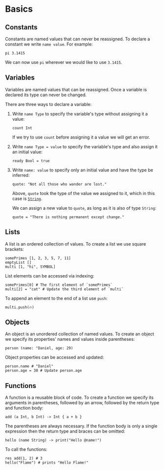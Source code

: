 # Basics

## Constants

Constants are named values that can never be reassigned.
To declare a constant we write `name value`. For example:

```flame
pi 3.1415
```

We can now use `pi` wherever we would like to use `3.1415`.

## Variables

Variables are named values that can be reassigned.
Once a variable is declared its type can never be changed.

There are three ways to declare a variable:

1. Write `name Type` to specify the variable's type without assigning it a value:

    ```flame
    count Int
    ```

    If we try to use `count` before assigning it a value we will get an error.

2. Write `name Type = value` to specify the variable's type and also assign it an initial value:

    ```flame
    ready Bool = true
    ```

3. Write `name: value` to specify only an initial value and have the type be inferred:

    ```flame
    quote: "Not all those who wander are lost."
    ```

    Above, `quote` took the type of the value we assigned to it, which in this case is [`String`](https://en.wikipedia.org/wiki/String_(computer_science)).

    We can assign a new value to `quote`, as long as it is also of type `String`:
        
    ```flame
    quote = "There is nothing permanent except change."
    ```

## Lists

A list is an ordered collection of values.
To create a list we use square brackets:

```flame
somePrimes [1, 2, 3, 5, 7, 11]
emptyList []
multi [1, "hi", SYMBOL]
```

List elements can be accessed via indexing:

```flame
somePrimes[0] # The first element of `somePrimes`
multi[2] = "cat" # Update the third element of `multi`
```

To append an element to the end of a list use `push`:

```flame
multi.push(🔥)
```

## Objects

An object is an unordered collection of named values.
To create an object we specify its properties' names and values inside parentheses:

```flame
person (name: "Daniel, age: 29)
```

Object properties can be accessed and updated:

```flame
person.name # "Daniel"
person.age = 30 # Update person.age
```

## Functions

A function is a reusable block of code.
To create a function we specify its arguments in parentheses, followed by an arrow, followed by the return type and function body:

```flame
add (a Int, b Int) -> Int { a + b }
```

The parentheses are always necessary.
If the function body is only a single expression then the return type and braces can be omitted:

```flame
hello (name String) -> print("Hello @name!")
```

To call the functions:

```flame
res add(1, 2) # 3
hello("Flame") # prints "Hello Flame!"
```
